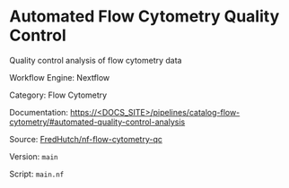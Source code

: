 # Automated Flow Cytometry Quality Control

Quality control analysis of flow cytometry data


Workflow Engine: Nextflow


Category: Flow Cytometry


Documentation: [https://<DOCS_SITE>/pipelines/catalog-flow-cytometry/#automated-quality-control-analysis](https://<DOCS_SITE>/pipelines/catalog-flow-cytometry/#automated-quality-control-analysis)


Source: [FredHutch/nf-flow-cytometry-qc](FredHutch/nf-flow-cytometry-qc)


Version: `main`


Script: `main.nf`
